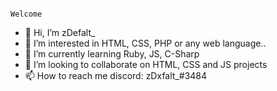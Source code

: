 
                                                                           Welcome 

- 👋 Hi, I’m zDefalt_
- 👀 I’m interested in HTML, CSS, PHP or any web language..
- 🌱 I’m currently learning Ruby, JS, C-Sharp
- 💞️ I’m looking to collaborate on HTML, CSS and JS projects
- 📫 How to reach me discord: zDxfalt_#3484
